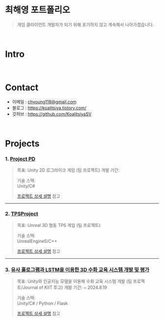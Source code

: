 # 최해영 포트폴리오
> 게임 클라이언트 개발자가 되기 위해 포기하지 않고 계속해서 나아가겠습니다.

</br>

# Intro

</br>

# Contact
- 이메일 : chyoung118@gmail.com
- 블로그 : https://koalitsiya.tistory.com/
- 깃허브 : https://github.com/KoalitsiyaSV

</br>

# Projects
### 1. [Project PD](https://github.com/KoalitsiyaSV/CapstoneDesignUnity)
> 목표: Unity 2D 로그라이크 게임 (팀 프로젝트)
> 개발 기간:
>  
>기술 스택:  
> Unity/C#
>
>  
>[프로젝트 상세 설명]() 참고

---

### 2. [TPSProject](https://github.com/KoalitsiyaSV/Unreal-TPS-Project)
> 목표: Unreal 3D 협동 TPS 게임 (팀 프로젝트)
>  
>  
>기술 스택:  
>UnrealEngine5/C++ 
>
>  
>[프로젝트 상세 설명]() 참고

---

### 3. [유사 홀로그램과 LSTM을 이용한 3D 수화 교육 시스템 개발 및 평가](https://github.com/KoalitsiyaSV/Development-and-Evaluation-of-a-3D-Sign-Language-Education-System-Using-Pseudo-Holograms-and-LSTM)
> 목표: Unity와 인공지능 모델을 이용해 수화 교육 시스템 개발 (팀 프로젝트/Journal of KIIT 투고)
>개발 기간: ~ 2024.8.19
>  
>기술 스택:  
> Unity/C# / Python / Flask
>
>  
>[프로젝트 상세 설명]() 참고
